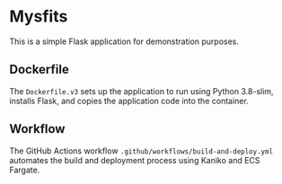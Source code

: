# Mysfits

This is a simple Flask application for demonstration purposes.

## Dockerfile

The `Dockerfile.v3` sets up the application to run using Python 3.8-slim, installs Flask, and copies the application code into the container.

## Workflow

The GitHub Actions workflow `.github/workflows/build-and-deploy.yml` automates the build and deployment process using Kaniko and ECS Fargate.
